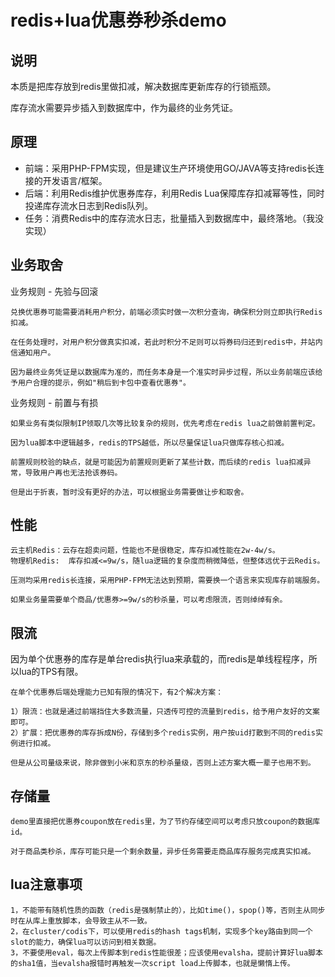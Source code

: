 # redis+lua优惠券秒杀demo

## 说明

本质是把库存放到redis里做扣减，解决数据库更新库存的行锁瓶颈。

库存流水需要异步插入到数据库中，作为最终的业务凭证。

## 原理

* 前端：采用PHP-FPM实现，但是建议生产环境使用GO/JAVA等支持redis长连接的开发语言/框架。
* 后端：利用Redis维护优惠券库存，利用Redis Lua保障库存扣减幂等性，同时投递库存流水日志到Redis队列。
* 任务：消费Redis中的库存流水日志，批量插入到数据库中，最终落地。（我没实现）

## 业务取舍

业务规则 - 先验与回滚

```
兑换优惠券可能需要消耗用户积分，前端必须实时做一次积分查询，确保积分则立即执行Redis扣减。

在任务处理时，对用户积分做真实扣减，若此时积分不足则可以将券码归还到redis中，并站内信通知用户。

因为最终业务凭证是以数据库为准的，而任务本身是一个准实时异步过程，所以业务前端应该给予用户合理的提示，例如"稍后到卡包中查看优惠券"。
```

业务规则 - 前置与有损

```
如果业务有类似限制IP领取几次等比较复杂的规则，优先考虑在redis lua之前做前置判定。

因为lua脚本中逻辑越多，redis的TPS越低，所以尽量保证lua只做库存核心扣减。

前置规则校验的缺点，就是可能因为前置规则更新了某些计数，而后续的redis lua扣减异常，导致用户再也无法抢该券码。

但是出于折衷，暂时没有更好的办法，可以根据业务需要做让步和取舍。
```

## 性能

```
云主机Redis：云存在超卖问题，性能也不是很稳定，库存扣减性能在2w-4w/s。
物理机Redis:  库存扣减<=9w/s，随lua逻辑的复杂度而稍微降低，但整体远优于云Redis。

压测均采用redis长连接，采用PHP-FPM无法达到预期，需要换一个语言来实现库存前端服务。

如果业务量需要单个商品/优惠券>=9w/s的秒杀量，可以考虑限流，否则绰绰有余。
```

## 限流

因为单个优惠券的库存是单台redis执行lua来承载的，而redis是单线程程序，所以lua的TPS有限。

```
在单个优惠券后端处理能力已知有限的情况下，有2个解决方案：

1）限流：也就是通过前端挡住大多数流量，只透传可控的流量到redis，给予用户友好的文案即可。
2）扩展：把优惠券的库存拆成N份，存储到多个redis实例，用户按uid打散到不同的redis实例进行扣减。

但是从公司量级来说，除非做到小米和京东的秒杀量级，否则上述方案大概一辈子也用不到。
```

## 存储量

```
demo里直接把优惠券coupon放在redis里，为了节约存储空间可以考虑只放coupon的数据库id。

对于商品类秒杀，库存可能只是一个剩余数量，异步任务需要走商品库存服务完成真实扣减。
```

## lua注意事项

```
1，不能带有随机性质的函数（redis是强制禁止的），比如time()，spop()等，否则主从同步时在从库上重放脚本，会导致主从不一致。
2，在cluster/codis下，可以使用redis的hash tags机制，实现多个key路由到同一个slot的能力，确保lua可以访问到相关数据。
3，不要使用eval，每次上传脚本到redis性能很差；应该使用evalsha，提前计算好lua脚本的sha1值，当evalsha报错时再触发一次script load上传脚本，也就是懒惰上传。
```